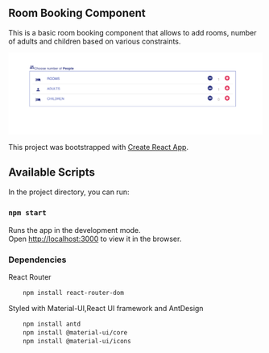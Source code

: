 ## Room Booking Component
This is a basic room booking component that allows to add rooms, number of adults and children based on various constraints.

![picture](public/PageScreenshot.png)

This project was bootstrapped with [Create React App](https://github.com/facebook/create-react-app).


## Available Scripts

In the project directory, you can run:

### `npm start`

Runs the app in the development mode.<br />
Open [http://localhost:3000](http://localhost:3000) to view it in the browser.

### Dependencies
React Router
``` bash
    npm install react-router-dom
```

Styled with Material-UI,React UI framework and AntDesign

``` bash
    npm install antd
    npm install @material-ui/core
    npm install @material-ui/icons
```


